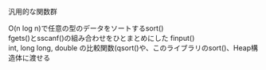 汎用的な関数群<br>

O(n log n)で任意の型のデータをソートするsort()<br>
fgets()とsscanf()の組み合わせをひとまとめにした finput()<br>
int, long long, double の比較関数(qsort()や、このライブラリのsort()、Heap構造体に渡せる<br>
